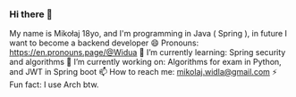### Hi there 👋
My name is Mikołaj 18yo, and I'm programming in Java ( Spring ), in future I want to become a backend developer
😄 Pronouns: https://en.pronouns.page/@Widua
🌱 I’m currently learning: Spring security and algorithms
🔭 I’m currently working on: Algorithms for exam in Python, and JWT in Spring boot
📫 How to reach me: mikolaj.widla@gmail.com
⚡ Fun fact: I use Arch btw.

<!--
**Widua/Widua** is a ✨ _special_ ✨ repository because its `README.md` (this file) appears on your GitHub profile.

Here are some ideas to get you started:

- 🔭 I’m currently working on ...
- 🌱 I’m currently learning ...
- 👯 I’m looking to collaborate on ...
- 🤔 I’m looking for help with ...
- 💬 Ask me about ...
- 📫 How to reach me: ...
- 😄 Pronouns: ...
- ⚡ Fun fact: ...
-->
